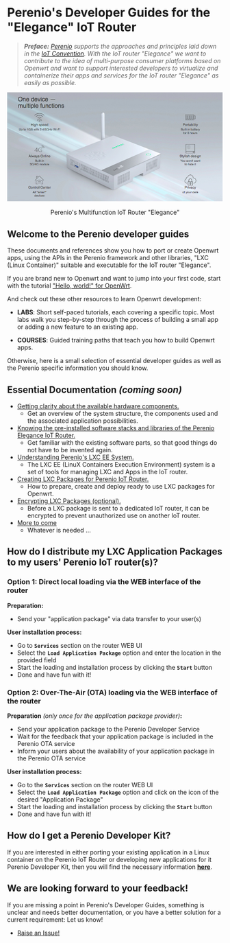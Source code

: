 # Perenio's Developer Guides for the "Elegance" IoT Router

> ***Preface:** [Perenio](https://perenio.com/) supports the approaches and principles laid down in the [IoT Convention](https://iot-router.github.io/). With the IoT router "Elegance" we want to contribute to the idea of multi-purpose consumer platforms based on Openwrt and want to support interested developers to virtualize and containerize their apps and services for the IoT router "Elegance" as easily as possible.*

<div align="center">
<img src=/assets/elegance-iot-router.jpg >
<p>Perenio's Multifunction IoT Router "Elegance"</p>
</div>

## Welcome to the Perenio developer guides

These documents and references show you how to port or create Openwrt apps, using the APIs in the Perenio framework and other libraries, "LXC (Linux Container)" suitable and executable for the IoT router "Elegance".

If you are brand new to Openwrt and want to jump into your first code, start with the tutorial ["Hello, world!" for OpenWrt](https://openwrt.org/docs/guide-developer/helloworld/start).

And check out these other resources to learn Openwrt development:

- **LABS**: Short self-paced tutorials, each covering a specific topic. Most labs walk you step-by-step through the process of building a small app or adding a new feature to an existing app.

- **COURSES**: Guided training paths that teach you how to build Openwrt apps.

Otherwise, here is a small selection of essential developer guides as well as the Perenio specific information you should know.

## Essential Documentation *(coming soon)*

- [Getting clarity about the available hardware components.]()
  - Get an overview of the system structure, the components used and the associated application possibilities.
- [Knowing the pre-installed software stacks and libraries of the Perenio Elegance IoT Router.]()
  - Get familiar with the existing software parts, so that good things do not have to be invented again.
- [Understanding Perenio's LXC EE System.]()
  - The LXC EE (LinuX Containers Execution Environment) system is a set of tools for managing LXC and Apps in the IoT router.
- [Creating LXC Packages for Perenio IoT Router.]()
  - How to prepare, create and deploy ready to use LXC packages for Openwrt. 
- [Encrypting LXC Packages (optional).]()
  - Before a LXC package is sent to a dedicated IoT router, it can be encrypted to prevent unauthorized use on another IoT router.
- [More to come]()
  - Whatever is needed ...

## How do I distribute my LXC Application Packages to my users' Perenio IoT router(s)?

### Option 1: Direct local loading via the WEB interface of the router

**Preparation:**
- Send your "application package" via data transfer to your user(s)

**User installation process:**
- Go to **`Services`** section on the router WEB UI
- Select the **`Load Application Package`** option and enter the location in the provided field
- Start the loading and installation process by clicking the  **`Start`** button
- Done and have fun with it!

### Option 2: Over-The-Air (OTA) loading via the WEB interface of the router

**Preparation** *(only once for the application package provider)***:**
- Send your application package to the Perenio Developer Service
- Wait for the feedback that your application package is included in the Perenio OTA service
- Inform your users about the availability of your application package in the Perenio OTA service

**User installation process:**
- Go to the **`Services`** section on the router WEB UI
- Select the **`Load Application Package`** option and click on the icon of the desired "Application Package"
- Start the loading and installation process by clicking the **`Start`** button
- Done and have fun with it!

## How do I get a Perenio Developer Kit?

If you are interested in either porting your existing application in a Linux container on the Perenio IoT Router or developing new applications for it Perenio Developer Kit, then you will find the necessary information **[here]()**.

## We are looking forward to your feedback!

If you are missing a point in Perenio's Developer Guides, something is unclear and needs better documentation, or you have a better solution for a current requirement: Let us know!

- [Raise an Issue!](https://github.com/iot-router/perenio.elegance/issues/new/choose)
